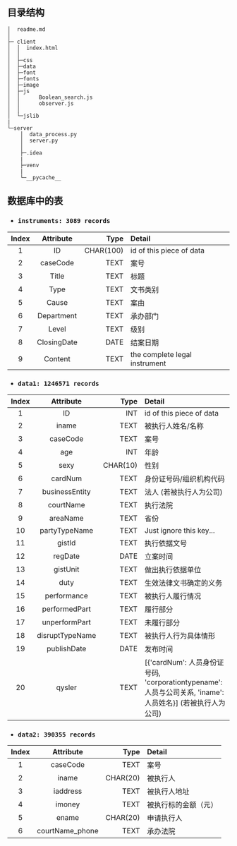 ## 目录结构
```
│  readme.md
│  
├─ client
│  │  index.html
│  │  
│  ├─css
│  ├─data
│  ├─font
│  ├─fonts    
│  ├─image
│  ├─js
│  │      Boolean_search.js
│  │      observer.js
│  │     
│  └─jslib
|
└─server
    │  data_process.py
    │  server.py
    │  
    ├─.idea
    |
    ├─venv
    |
    └─__pycache__
```            


## 数据库中的表
- ### ```instruments: 3089 records```

|  Index    |  Attribute     |  Type         |   Detail   |
|  :---:    |  :-------:     |  ---:         |   :---     |
|1          | ID             |     CHAR(100) | id of this piece of data |
|2          | caseCode       |     TEXT      | 案号|
|3          | Title          |     TEXT      | 标题|
|4          | Type           |     TEXT      | 文书类别|
|5          | Cause          |     TEXT      | 案由|
|6          | Department     |     TEXT      | 承办部门|
|7          | Level          |     TEXT      | 级别|
|8          | ClosingDate    |     DATE      | 结案日期|
|9          | Content        |     TEXT      | the complete legal instrument|

- ### ```data1: 1246571 records```

|  Index    |  Attribute     |  Type         |   Detail   |
|  :---:    |  :-------:     |  ---:         |   :---     |
|1          | ID             |     INT       | id of this piece of data |
|2          | iname          |     TEXT      | 被执行人姓名/名称|
|3          | caseCode       |     TEXT      | 案号|
|4          | age            |     INT       | 年龄|
|5          | sexy           |     CHAR(10)  | 性别|
|6          | cardNum        |     TEXT      | 身份证号码/组织机构代码|
|7          | businessEntity |     TEXT      | 法人 (若被执行人为公司)|
|8          | courtName      |     TEXT      | 执行法院|
|9          | areaName       |     TEXT      | 省份|
|10         | partyTypeName  |     TEXT      | Just ignore this key...|
|11         | gistId         |     TEXT      | 执行依据文号|
|12         | regDate        |     DATE      | 立案时间|
|13         | gistUnit       |     TEXT      | 做出执行依据单位|
|14         | duty           |     TEXT      | 生效法律文书确定的义务|
|15         | performance    |     TEXT      | 被执行人履行情况|
|16         | performedPart  |     TEXT      | 履行部分|
|17         | unperformPart  |     TEXT      | 未履行部分|
|18         | disruptTypeName|     TEXT      | 被执行人行为具体情形|
|19         | publishDate    |     DATE      | 发布时间|
|20         | qysler         |     TEXT      | [{'cardNum': 人员身份证号码, 'corporationtypename':人员与公司关系, 'iname': 人员姓名}] (若被执行人为公司)|

- ### ```data2: 390355 records```

|  Index    |  Attribute     |  Type         |   Detail   |
|  :---:    |  :-------:     |  ---:         |   :---     |
|1          | caseCode       |     TEXT      | 案号 |
|2          | iname          |     CHAR(20)  | 被执行人|
|3          | iaddress       |     TEXT      | 被执行人地址|
|4          | imoney         |     TEXT      | 被执行标的金额（元）|
|5          | ename          |     CHAR(20)  | 申请执行人|
|6          | courtName_phone|     TEXT      | 承办法院|

